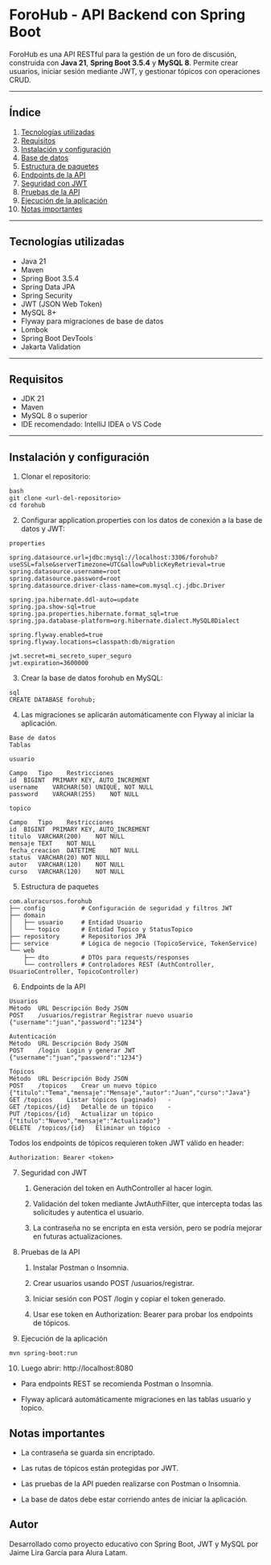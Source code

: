 # ForoHub - API Backend con Spring Boot

ForoHub es una API RESTful para la gestión de un foro de discusión, construida con **Java 21**, **Spring Boot 3.5.4** y **MySQL 8**. Permite crear usuarios, iniciar sesión mediante JWT, y gestionar tópicos con operaciones CRUD.

---

## Índice

1. [Tecnologías utilizadas](#tecnologías-utilizadas)  
2. [Requisitos](#requisitos)  
3. [Instalación y configuración](#instalación-y-configuración)  
4. [Base de datos](#base-de-datos)  
5. [Estructura de paquetes](#estructura-de-paquetes)  
6. [Endpoints de la API](#endpoints-de-la-api)  
7. [Seguridad con JWT](#seguridad-con-jwt)  
8. [Pruebas de la API](#pruebas-de-la-api)  
9. [Ejecución de la aplicación](#ejecución-de-la-aplicación)  
10. [Notas importantes](#notas-importantes)

---

## Tecnologías utilizadas

- Java 21  
- Maven  
- Spring Boot 3.5.4  
- Spring Data JPA  
- Spring Security  
- JWT (JSON Web Token)  
- MySQL 8+  
- Flyway para migraciones de base de datos  
- Lombok  
- Spring Boot DevTools  
- Jakarta Validation  

---

## Requisitos

- JDK 21  
- Maven  
- MySQL 8 o superior  
- IDE recomendado: IntelliJ IDEA o VS Code  

---

## Instalación y configuración

1. Clonar el repositorio:
```
bash
git clone <url-del-repositorio>
cd forohub
```
2. Configurar application.properties con los datos de conexión a la base de datos y JWT:
```
properties

spring.datasource.url=jdbc:mysql://localhost:3306/forohub?useSSL=false&serverTimezone=UTC&allowPublicKeyRetrieval=true
spring.datasource.username=root
spring.datasource.password=root
spring.datasource.driver-class-name=com.mysql.cj.jdbc.Driver

spring.jpa.hibernate.ddl-auto=update
spring.jpa.show-sql=true
spring.jpa.properties.hibernate.format_sql=true
spring.jpa.database-platform=org.hibernate.dialect.MySQL8Dialect

spring.flyway.enabled=true
spring.flyway.locations=classpath:db/migration

jwt.secret=mi_secreto_super_seguro
jwt.expiration=3600000
```
3. Crear la base de datos forohub en MySQL:
```
sql
CREATE DATABASE forohub;
```
4. Las migraciones se aplicarán automáticamente con Flyway al iniciar la aplicación.
```
Base de datos   
Tablas

usuario

Campo	Tipo	Restricciones
id	BIGINT	PRIMARY KEY, AUTO_INCREMENT
username	VARCHAR(50)	UNIQUE, NOT NULL
password	VARCHAR(255)	NOT NULL

topico

Campo	Tipo	Restricciones
id	BIGINT	PRIMARY KEY, AUTO_INCREMENT
titulo	VARCHAR(200)	NOT NULL
mensaje	TEXT	NOT NULL
fecha_creacion	DATETIME	NOT NULL
status	VARCHAR(20)	NOT NULL
autor	VARCHAR(120)	NOT NULL
curso	VARCHAR(120)	NOT NULL
```
5. Estructura de paquetes
```
com.aluracursos.forohub
├── config          # Configuración de seguridad y filtros JWT
├── domain
│   ├── usuario     # Entidad Usuario
│   └── topico      # Entidad Topico y StatusTopico
├── repository      # Repositorios JPA
├── service         # Lógica de negocio (TopicoService, TokenService)
└── web
    ├── dto         # DTOs para requests/responses
    └── controllers # Controladores REST (AuthController, UsuarioController, TopicoController)
```
6. Endpoints de la API
```
Usuarios
Método	URL	Descripción	Body JSON
POST	/usuarios/registrar	Registrar nuevo usuario	{"username":"juan","password":"1234"}

Autenticación
Método	URL	Descripción	Body JSON
POST	/login	Login y generar JWT	{"username":"juan","password":"1234"}

Tópicos
Método	URL	Descripción	Body JSON
POST	/topicos	Crear un nuevo tópico	{"titulo":"Tema","mensaje":"Mensaje","autor":"Juan","curso":"Java"}
GET	/topicos	Listar tópicos (paginado)	-
GET	/topicos/{id}	Detalle de un tópico	-
PUT	/topicos/{id}	Actualizar un tópico	{"titulo":"Nuevo","mensaje":"Actualizado"}
DELETE	/topicos/{id}	Eliminar un tópico	-
```
Todos los endpoints de tópicos requieren token JWT válido en header:
```
Authorization: Bearer <token>
```
7. Seguridad con JWT
    1. Generación del token en AuthController al hacer login.

    2. Validación del token mediante JwtAuthFilter, que intercepta todas las solicitudes y autentica el usuario.

    3. La contraseña no se encripta en esta versión, pero se podría mejorar en futuras actualizaciones.

8. Pruebas de la API
    1. Instalar Postman o Insomnia.

    2. Crear usuarios usando POST /usuarios/registrar.

    3. Iniciar sesión con POST /login y copiar el token generado.

    4. Usar ese token en Authorization: Bearer <token> para probar los endpoints de tópicos.

9. Ejecución de la aplicación
```
mvn spring-boot:run
```
10. Luego abrir: http://localhost:8080

- Para endpoints REST se recomienda Postman o Insomnia.

- Flyway aplicará automáticamente migraciones en las tablas usuario y topico.

## Notas importantes
- La contraseña se guarda sin encriptado.

- Las rutas de tópicos están protegidas por JWT.

- Las pruebas de la API pueden realizarse con Postman o Insomnia.

- La base de datos debe estar corriendo antes de iniciar la aplicación.

## Autor
Desarrollado como proyecto educativo con Spring Boot, JWT y MySQL por Jaime Lira García para Alura Latam.